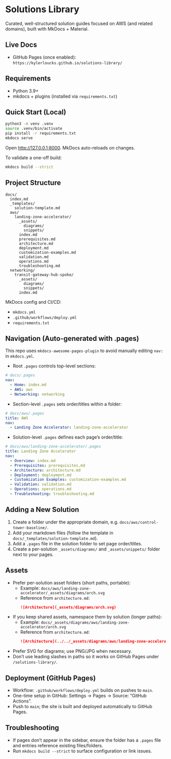 # Solutions Library

Curated, well-structured solution guides focused on AWS (and related domains), built with MkDocs + Material.

## Live Docs

- GitHub Pages (once enabled): `https://kylerloucks.github.io/solutions-library/`

## Requirements

- Python 3.9+
- mkdocs + plugins (installed via `requirements.txt`)

## Quick Start (Local)

```bash
python3 -m venv .venv
source .venv/bin/activate
pip install -r requirements.txt
mkdocs serve
```

Open http://127.0.0.1:8000. MkDocs auto-reloads on changes.

To validate a one-off build:

```bash
mkdocs build --strict
```

## Project Structure

```text
docs/
  index.md
  _templates/
    solution-template.md
  aws/
    landing-zone-accelerator/
      _assets/
        diagrams/
        snippets/
      index.md
      prerequisites.md
      architecture.md
      deployment.md
      customization-examples.md
      validation.md
      operations.md
      troubleshooting.md
  networking/
    transit-gateway-hub-spoke/
      _assets/
        diagrams/
        snippets/
      index.md
```

MkDocs config and CI/CD:

- `mkdocs.yml`
- `.github/workflows/deploy.yml`
- `requirements.txt`

## Navigation (Auto-generated with .pages)

This repo uses `mkdocs-awesome-pages-plugin` to avoid manually editing `nav:` in `mkdocs.yml`.

- Root `.pages` controls top-level sections:

```yaml
# docs/.pages
nav:
  - Home: index.md
  - AWS: aws
  - Networking: networking
```

- Section-level `.pages` sets order/titles within a folder:

```yaml
# docs/aws/.pages
title: AWS
nav:
  - Landing Zone Accelerator: landing-zone-accelerator
```

- Solution-level `.pages` defines each page’s order/title:

```yaml
# docs/aws/landing-zone-accelerator/.pages
title: Landing Zone Accelerator
nav:
  - Overview: index.md
  - Prerequisites: prerequisites.md
  - Architecture: architecture.md
  - Deployment: deployment.md
  - Customization Examples: customization-examples.md
  - Validation: validation.md
  - Operations: operations.md
  - Troubleshooting: troubleshooting.md
```

## Adding a New Solution

1. Create a folder under the appropriate domain, e.g. `docs/aws/control-tower-baseline/`.
2. Add your markdown files (follow the template in `docs/_templates/solution-template.md`).
3. Add a `.pages` file in the solution folder to set page order/titles.
4. Create a per-solution `_assets/diagrams/` and `_assets/snippets/` folder next to your pages.

## Assets

- Prefer per-solution asset folders (short paths, portable):
  - Example: `docs/aws/landing-zone-accelerator/_assets/diagrams/arch.svg`
  - Reference from `architecture.md`:
    ```markdown
    ![Architecture](_assets/diagrams/arch.svg)
    ```
- If you keep shared assets, namespace them by solution (longer paths):
  - Example: `docs/_assets/diagrams/aws/landing-zone-accelerator/arch.svg`
  - Reference from `architecture.md`:
    ```markdown
    ![Architecture](../../_assets/diagrams/aws/landing-zone-accelerator/arch.svg)
    ```
- Prefer SVG for diagrams; use PNG/JPG when necessary.
- Don’t use leading slashes in paths so it works on GitHub Pages under `/solutions-library/`.

## Deployment (GitHub Pages)

- Workflow: `.github/workflows/deploy.yml` builds on pushes to `main`.
- One-time setup in GitHub: Settings → Pages → Source: “GitHub Actions”.
- Push to `main`; the site is built and deployed automatically to GitHub Pages.

## Troubleshooting

- If pages don’t appear in the sidebar, ensure the folder has a `.pages` file and entries reference existing files/folders.
- Run `mkdocs build --strict` to surface configuration or link issues.
